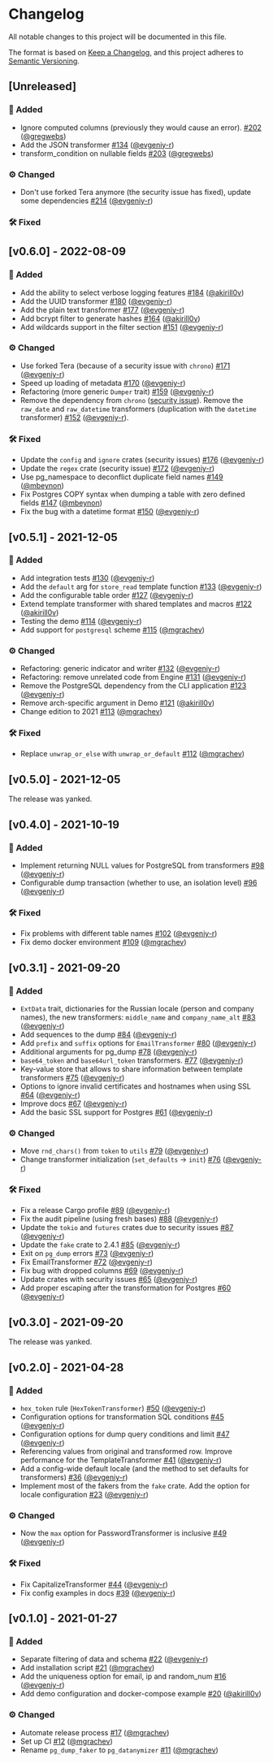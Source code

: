 # Changelog
All notable changes to this project will be documented in this file.

The format is based on [Keep a Changelog](https://keepachangelog.com/en/1.0.0),
and this project adheres to [Semantic Versioning](https://semver.org/spec/v2.0.0.html).

## [Unreleased]
### 🚀 Added
- Ignore computed columns (previously they would cause an error). [#202](https://github.com/datanymizer/datanymizer/pull/202)
  ([@gregwebs](https://github.com/gregwebs))
- Add the JSON transformer [#134](https://github.com/datanymizer/datanymizer/pull/134)
  ([@evgeniy-r](https://github.com/evgeniy-r))
- transform_condition on nullable fields [#203](https://github.com/datanymizer/datanymizer/pull/203)
  ([@gregwebs](https://github.com/gregwebs))

### ⚙️ Changed
- Don't use forked Tera anymore (the security issue has fixed), update some dependencies
  [#214](https://github.com/datanymizer/datanymizer/pull/214) ([@evgeniy-r](https://github.com/evgeniy-r))

### 🛠 Fixed

## [v0.6.0] - 2022-08-09
### 🚀 Added
- Add the ability to select verbose logging features [#184](https://github.com/datanymizer/datanymizer/pull/184)
  ([@akirill0v](https://github.com/akirill0v))
- Add the UUID transformer [#180](https://github.com/datanymizer/datanymizer/pull/180)
  ([@evgeniy-r](https://github.com/evgeniy-r))
- Add the plain text transformer [#177](https://github.com/datanymizer/datanymizer/pull/177)
  ([@evgeniy-r](https://github.com/evgeniy-r))
- Add bcrypt filter to generate hashes [#164](https://github.com/datanymizer/datanymizer/pull/164)
  ([@akirill0v](https://github.com/akirill0v))
- Add wildcards support in the filter section [#151](https://github.com/datanymizer/datanymizer/pull/151)
  ([@evgeniy-r](https://github.com/evgeniy-r))

### ⚙️ Changed
- Use forked Tera (because of a security issue with `chrono`)
  [#171](https://github.com/datanymizer/datanymizer/pull/171) ([@evgeniy-r](https://github.com/evgeniy-r))
- Speed up loading of metadata [#170](https://github.com/datanymizer/datanymizer/pull/170)
  ([@evgeniy-r](https://github.com/evgeniy-r))
- Refactoring (more generic `Dumper` trait) [#159](https://github.com/datanymizer/datanymizer/pull/159)
  ([@evgeniy-r](https://github.com/evgeniy-r))
- Remove the dependency from `chrono` ([security issue](https://github.com/chronotope/chrono/pull/578)).
  Remove the `raw_date` and `raw_datetime` transformers (duplication with the `datetime` transformer)
  [#152](https://github.com/datanymizer/datanymizer/pull/152) ([@evgeniy-r](https://github.com/evgeniy-r)).

### 🛠 Fixed
- Update the `config` and `ignore` crates (security issues) [#176](https://github.com/datanymizer/datanymizer/pull/176)
  ([@evgeniy-r](https://github.com/evgeniy-r))
- Update the `regex` crate (security issue) [#172](https://github.com/datanymizer/datanymizer/pull/172)
  ([@evgeniy-r](https://github.com/evgeniy-r))
- Use pg_namespace to deconflict duplicate field names [#149](https://github.com/datanymizer/datanymizer/pull/149)
  ([@mbeynon](https://github.com/mbeynon))
- Fix Postgres COPY syntax when dumping a table with zero defined fields
  [#147](https://github.com/datanymizer/datanymizer/pull/147) ([@mbeynon](https://github.com/mbeynon))
- Fix the bug with a datetime format [#150](https://github.com/datanymizer/datanymizer/pull/150)
  ([@evgeniy-r](https://github.com/evgeniy-r))

## [v0.5.1] - 2021-12-05
### 🚀 Added
- Add integration tests [#130](https://github.com/datanymizer/datanymizer/pull/130)
  ([@evgeniy-r](https://github.com/evgeniy-r))
- Add the `default` arg for `store_read` template function [#133](https://github.com/datanymizer/datanymizer/pull/133)
  ([@evgeniy-r](https://github.com/evgeniy-r))
- Add the configurable table order [#127](https://github.com/datanymizer/datanymizer/pull/127)
  ([@evgeniy-r](https://github.com/evgeniy-r))
- Extend template transformer with shared templates and macros
  [#122](https://github.com/datanymizer/datanymizer/pull/122) ([@akirill0v](https://github.com/akirill0v))
- Testing the demo [#114](https://github.com/datanymizer/datanymizer/pull/114)
  ([@evgeniy-r](https://github.com/evgeniy-r))
- Add support for `postgresql` scheme [#115](https://github.com/datanymizer/datanymizer/pull/115)
  ([@mgrachev](https://github.com/mgrachev))

### ⚙️ Changed
- Refactoring: generic indicator and writer [#132](https://github.com/datanymizer/datanymizer/pull/132)
  ([@evgeniy-r](https://github.com/evgeniy-r))
- Refactoring: remove unrelated code from Engine [#131](https://github.com/datanymizer/datanymizer/pull/131)
  ([@evgeniy-r](https://github.com/evgeniy-r))
- Remove the PostgreSQL dependency from the CLI application [#123](https://github.com/datanymizer/datanymizer/pull/123)
  ([@evgeniy-r](https://github.com/evgeniy-r))
- Remove arch-specific argument in Demo [#121](https://github.com/datanymizer/datanymizer/pull/121)
  ([@akirill0v](https://github.com/akirill0v))
- Change edition to 2021 [#113](https://github.com/datanymizer/datanymizer/pull/113)
  ([@mgrachev](https://github.com/mgrachev))

### 🛠 Fixed
- Replace `unwrap_or_else` with `unwrap_or_default` [#112](https://github.com/datanymizer/datanymizer/pull/112)
  ([@mgrachev](https://github.com/mgrachev))

## [v0.5.0] - 2021-12-05

The release was yanked.

## [v0.4.0] - 2021-10-19
### 🚀 Added
- Implement returning NULL values for PostgreSQL from transformers
  [#98](https://github.com/datanymizer/datanymizer/pull/98) ([@evgeniy-r](https://github.com/evgeniy-r))
- Configurable dump transaction (whether to use, an isolation level)
  [#96](https://github.com/datanymizer/datanymizer/pull/96) ([@evgeniy-r](https://github.com/evgeniy-r))

### 🛠 Fixed
- Fix problems with different table names [#102](https://github.com/datanymizer/datanymizer/pull/102)
  ([@evgeniy-r](https://github.com/evgeniy-r))
- Fix demo docker environment [#109](https://github.com/datanymizer/datanymizer/pull/109)
  ([@mgrachev](https://github.com/mgrachev))

## [v0.3.1] - 2021-09-20
### 🚀 Added
- `ExtData` trait, dictionaries for the Russian locale (person and company names), the new transformers: `middle_name`
  and `company_name_alt` [#83](https://github.com/datanymizer/datanymizer/pull/83)
  ([@evgeniy-r](https://github.com/evgeniy-r))
- Add sequences to the dump [#84](https://github.com/datanymizer/datanymizer/pull/84)
  ([@evgeniy-r](https://github.com/evgeniy-r)) 
- Add `prefix` and `suffix` options for `EmailTransformer` [#80](https://github.com/datanymizer/datanymizer/pull/80)
  ([@evgeniy-r](https://github.com/evgeniy-r)) 
- Additional arguments for pg_dump [#78](https://github.com/datanymizer/datanymizer/pull/78)
  ([@evgeniy-r](https://github.com/evgeniy-r))
- `base64_token` and `base64url_token` transformers. [#77](https://github.com/datanymizer/datanymizer/pull/77)
  ([@evgeniy-r](https://github.com/evgeniy-r))
- Key-value store that allows to share information between template transformers
  [#75](https://github.com/datanymizer/datanymizer/pull/75) ([@evgeniy-r](https://github.com/evgeniy-r))
- Options to ignore invalid certificates and hostnames when using SSL
  [#64](https://github.com/datanymizer/datanymizer/pull/64) ([@evgeniy-r](https://github.com/evgeniy-r))
- Improve docs [#67](https://github.com/datanymizer/datanymizer/pull/67) ([@evgeniy-r](https://github.com/evgeniy-r))
- Add the basic SSL support for Postgres [#61](https://github.com/datanymizer/datanymizer/pull/61)
  ([@evgeniy-r](https://github.com/evgeniy-r))

### ⚙️ Changed
- Move `rnd_chars()` from `token` to `utils` [#79](https://github.com/datanymizer/datanymizer/pull/79)
  ([@evgeniy-r](https://github.com/evgeniy-r))
- Change transformer initialization (`set_defaults` -> `init`) [#76](https://github.com/datanymizer/datanymizer/pull/76)
  ([@evgeniy-r](https://github.com/evgeniy-r))

### 🛠 Fixed
- Fix a release Cargo profile [#89](https://github.com/datanymizer/datanymizer/pull/89)
  ([@evgeniy-r](https://github.com/evgeniy-r))
- Fix the audit pipeline (using fresh bases) [#88](https://github.com/datanymizer/datanymizer/pull/88)
  ([@evgeniy-r](https://github.com/evgeniy-r))
- Update the `tokio` and `futures` crates due to security issues
  [#87](https://github.com/datanymizer/datanymizer/pull/87) ([@evgeniy-r](https://github.com/evgeniy-r))
- Update the `fake` crate to 2.4.1 [#85](https://github.com/datanymizer/datanymizer/pull/85)
  ([@evgeniy-r](https://github.com/evgeniy-r))
- Exit on `pg_dump` errors [#73](https://github.com/datanymizer/datanymizer/pull/73)
  ([@evgeniy-r](https://github.com/evgeniy-r))
- Fix EmailTransformer [#72](https://github.com/datanymizer/datanymizer/pull/72)
  ([@evgeniy-r](https://github.com/evgeniy-r))
- Fix bug with dropped columns [#69](https://github.com/datanymizer/datanymizer/pull/69)
  ([@evgeniy-r](https://github.com/evgeniy-r))
- Update crates with security issues [#65](https://github.com/datanymizer/datanymizer/pull/65)
  ([@evgeniy-r](https://github.com/evgeniy-r))
- Add proper escaping after the transformation for Postgres [#60](https://github.com/datanymizer/datanymizer/pull/60)
  ([@evgeniy-r](https://github.com/evgeniy-r))

## [v0.3.0] - 2021-09-20

The release was yanked.

## [v0.2.0] - 2021-04-28
### 🚀 Added
- `hex_token` rule (`HexTokenTransformer`) [#50](https://github.com/datanymizer/datanymizer/pull/50)
  ([@evgeniy-r](https://github.com/evgeniy-r))
- Configuration options for transformation SQL conditions [#45](https://github.com/datanymizer/datanymizer/pull/45)
  ([@evgeniy-r](https://github.com/evgeniy-r))
- Configuration options for dump query conditions and limit [#47](https://github.com/datanymizer/datanymizer/pull/47)
  ([@evgeniy-r](https://github.com/evgeniy-r))
- Referencing values from original and transformed row. Improve performance for the TemplateTransformer
  [#41](https://github.com/datanymizer/datanymizer/pull/41) ([@evgeniy-r](https://github.com/evgeniy-r))
- Add a config-wide default locale (and the method to set defaults for transformers)
  [#36](https://github.com/datanymizer/datanymizer/pull/36) ([@evgeniy-r](https://github.com/evgeniy-r))
- Implement most of the fakers from the `fake` crate. Add the option for locale configuration
  [#23](https://github.com/datanymizer/datanymizer/pull/23) ([@evgeniy-r](https://github.com/evgeniy-r))

### ⚙️ Changed
- Now the `max` option for PasswordTransformer is inclusive [#49](https://github.com/datanymizer/datanymizer/pull/49)
  ([@evgeniy-r](https://github.com/evgeniy-r))

### 🛠 Fixed
- Fix CapitalizeTransformer
  [#44](https://github.com/datanymizer/datanymizer/pull/44) ([@evgeniy-r](https://github.com/evgeniy-r))
- Fix config examples in docs
  [#39](https://github.com/datanymizer/datanymizer/pull/39) ([@evgeniy-r](https://github.com/evgeniy-r))

## [v0.1.0] - 2021-01-27
### 🚀 Added
- Separate filtering of data and schema [#22](https://github.com/datanymizer/datanymizer/pull/22)
  ([@evgeniy-r](https://github.com/evgeniy-r))
- Add installation script [#21](https://github.com/datanymizer/datanymizer/pull/21) ([@mgrachev](https://github.com/mgrachev))
- Add the uniqueness option for email, ip and random_num [#16](https://github.com/datanymizer/datanymizer/pull/16)
  ([@evgeniy-r](https://github.com/evgeniy-r))
- Add demo configuration and docker-compose example [#20](https://github.com/datanymizer/datanymizer/pull/20) ([@akirill0v](https://github.com/akirill0v))

### ⚙️ Changed
- Automate release process [#17](https://github.com/datanymizer/datanymizer/pull/17) ([@mgrachev](https://github.com/mgrachev))
- Set up CI [#12](https://github.com/datanymizer/datanymizer/pull/12) ([@mgrachev](https://github.com/mgrachev))
- Rename `pg_dump_faker` to `pg_datanymizer` [#11](https://github.com/datanymizer/datanymizer/pull/11) ([@mgrachev](https://github.com/mgrachev))
